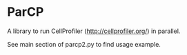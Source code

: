 # ParCP

A library to run CellProfiler (http://cellprofiler.org/) in parallel.

See main section of parcp2.py to find usage example.
